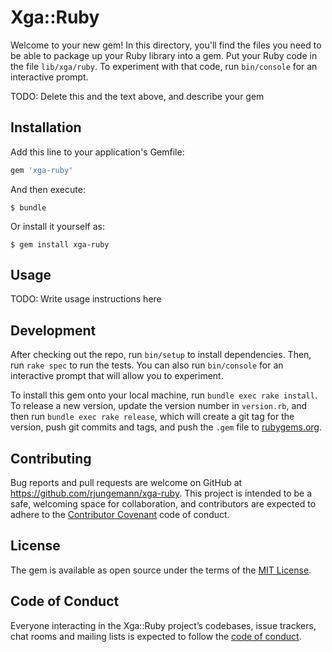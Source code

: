 # Xga::Ruby

Welcome to your new gem! In this directory, you'll find the files you need to be able to package up your Ruby library into a gem. Put your Ruby code in the file `lib/xga/ruby`. To experiment with that code, run `bin/console` for an interactive prompt.

TODO: Delete this and the text above, and describe your gem

## Installation

Add this line to your application's Gemfile:

```ruby
gem 'xga-ruby'
```

And then execute:

    $ bundle

Or install it yourself as:

    $ gem install xga-ruby

## Usage

TODO: Write usage instructions here

## Development

After checking out the repo, run `bin/setup` to install dependencies. Then, run `rake spec` to run the tests. You can also run `bin/console` for an interactive prompt that will allow you to experiment.

To install this gem onto your local machine, run `bundle exec rake install`. To release a new version, update the version number in `version.rb`, and then run `bundle exec rake release`, which will create a git tag for the version, push git commits and tags, and push the `.gem` file to [rubygems.org](https://rubygems.org).

## Contributing

Bug reports and pull requests are welcome on GitHub at https://github.com/rjungemann/xga-ruby. This project is intended to be a safe, welcoming space for collaboration, and contributors are expected to adhere to the [Contributor Covenant](http://contributor-covenant.org) code of conduct.

## License

The gem is available as open source under the terms of the [MIT License](https://opensource.org/licenses/MIT).

## Code of Conduct

Everyone interacting in the Xga::Ruby project’s codebases, issue trackers, chat rooms and mailing lists is expected to follow the [code of conduct](https://github.com/rjungemann/xga-ruby/blob/master/CODE_OF_CONDUCT.md).
